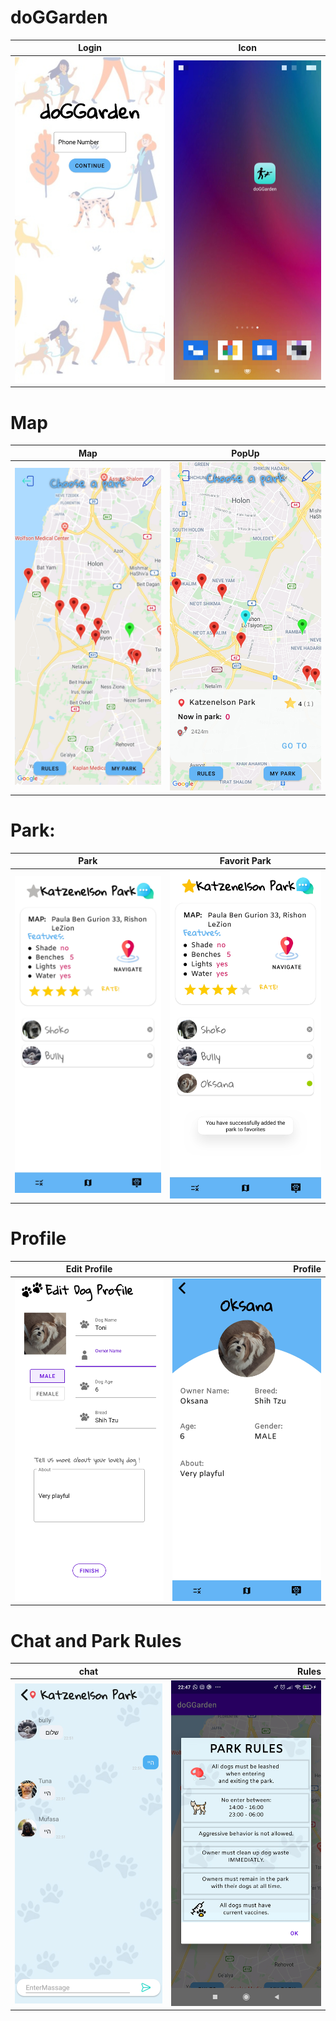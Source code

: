 # doGGarden

| Login                    | Icon                        |                        
:-------------------------:|:-------------------------:| 
![](images/img_login.jpg)  | ![](images/img_app_icon.jpg)   |




# Map

| Map                        |    PopUp              |                          
|:-------------------------:| :-------------------------:
| ![](images/img_map.jpg)   | ![](images/img_popup.jpg)|


# Park: 

| Park                     | Favorit Park            |      
:-------------------------:|:-------------------------:
![](images/Img_park.jpg)  | ![](images/img_favorite.jpg)



# Profile 

| Edit Profile                 |     Profile              | 
:-------------------------:     | -------------------------:
![](images/img_editProfile.jpg)| ![](images/img_profile.jpg)|


# Chat and Park Rules 

| chat                            |     Rules              | 
:-------------------------:     | -------------------------:
![](images/img_chat.jpg)        | ![](images/img_rules.jpg)|
